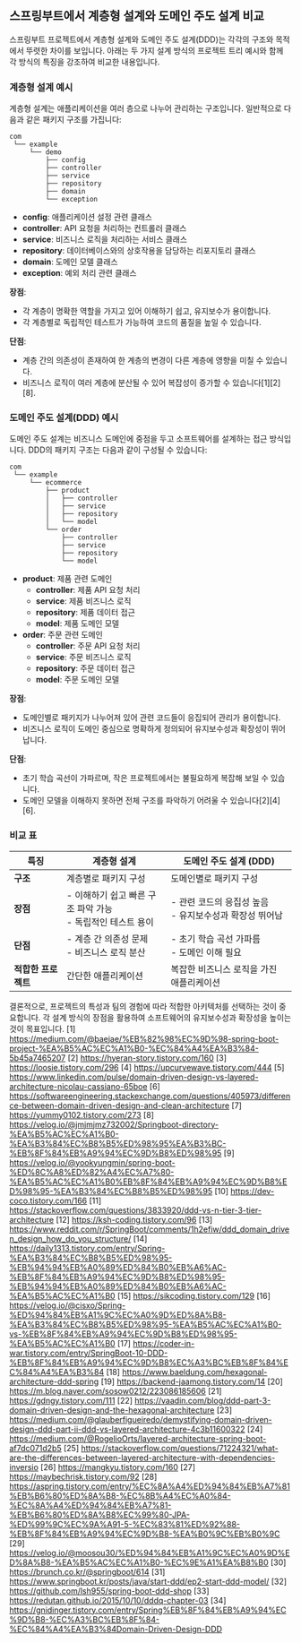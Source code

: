 ## 스프링부트에서 계층형 설계와 도메인 주도 설계 비교

스프링부트 프로젝트에서 계층형 설계와 도메인 주도 설계(DDD)는 각각의 구조와 목적에서 뚜렷한 차이를 보입니다. 아래는 두 가지 설계 방식의 프로젝트 트리 예시와 함께 각 방식의 특징을 강조하여 비교한 내용입니다.

### **계층형 설계 예시**

계층형 설계는 애플리케이션을 여러 층으로 나누어 관리하는 구조입니다. 일반적으로 다음과 같은 패키지 구조를 가집니다:

```
com
 └── example
     └── demo
         ├── config
         ├── controller
         ├── service
         ├── repository
         ├── domain
         └── exception
```

- **config**: 애플리케이션 설정 관련 클래스
- **controller**: API 요청을 처리하는 컨트롤러 클래스
- **service**: 비즈니스 로직을 처리하는 서비스 클래스
- **repository**: 데이터베이스와의 상호작용을 담당하는 리포지토리 클래스
- **domain**: 도메인 모델 클래스
- **exception**: 예외 처리 관련 클래스

**장점**:
- 각 계층이 명확한 역할을 가지고 있어 이해하기 쉽고, 유지보수가 용이합니다.
- 각 계층별로 독립적인 테스트가 가능하여 코드의 품질을 높일 수 있습니다.

**단점**:
- 계층 간의 의존성이 존재하여 한 계층의 변경이 다른 계층에 영향을 미칠 수 있습니다.
- 비즈니스 로직이 여러 계층에 분산될 수 있어 복잡성이 증가할 수 있습니다[1][2][8].

### **도메인 주도 설계(DDD) 예시**

도메인 주도 설계는 비즈니스 도메인에 중점을 두고 소프트웨어를 설계하는 접근 방식입니다. DDD의 패키지 구조는 다음과 같이 구성될 수 있습니다:

```
com
 └── example
     └── ecommerce
         ├── product
         │   ├── controller
         │   ├── service
         │   ├── repository
         │   └── model
         └── order
             ├── controller
             ├── service
             ├── repository
             └── model
```

- **product**: 제품 관련 도메인
  - **controller**: 제품 API 요청 처리
  - **service**: 제품 비즈니스 로직
  - **repository**: 제품 데이터 접근
  - **model**: 제품 도메인 모델
- **order**: 주문 관련 도메인
  - **controller**: 주문 API 요청 처리
  - **service**: 주문 비즈니스 로직
  - **repository**: 주문 데이터 접근
  - **model**: 주문 도메인 모델

**장점**:
- 도메인별로 패키지가 나누어져 있어 관련 코드들이 응집되어 관리가 용이합니다.
- 비즈니스 로직이 도메인 중심으로 명확하게 정의되어 유지보수성과 확장성이 뛰어납니다.

**단점**:
- 초기 학습 곡선이 가파르며, 작은 프로젝트에서는 불필요하게 복잡해 보일 수 있습니다.
- 도메인 모델을 이해하지 못하면 전체 구조를 파악하기 어려울 수 있습니다[2][4][6].

### **비교 표**

| **특징**               | **계층형 설계**                              | **도메인 주도 설계 (DDD)**                     |
|----------------------|------------------------------------------|------------------------------------------|
| **구조**              | 계층별로 패키지 구성                          | 도메인별로 패키지 구성                          |
| **장점**              | - 이해하기 쉽고 빠른 구조 파악 가능<br>- 독립적인 테스트 용이 | - 관련 코드의 응집성 높음<br>- 유지보수성과 확장성 뛰어남 |
| **단점**              | - 계층 간 의존성 문제<br>- 비즈니스 로직 분산 | - 초기 학습 곡선 가파름<br>- 도메인 이해 필요 |
| **적합한 프로젝트**   | 간단한 애플리케이션                          | 복잡한 비즈니스 로직을 가진 애플리케이션            |

결론적으로, 프로젝트의 특성과 팀의 경험에 따라 적합한 아키텍처를 선택하는 것이 중요합니다. 각 설계 방식의 장점을 활용하여 소프트웨어의 유지보수성과 확장성을 높이는 것이 목표입니다.
[1] https://medium.com/@baejae/%EB%82%98%EC%9D%98-spring-boot-project-%EA%B5%AC%EC%A1%B0-%EC%84%A4%EA%B3%84-5b45a7465207
[2] https://hyeran-story.tistory.com/160
[3] https://loosie.tistory.com/296
[4] https://upcurvewave.tistory.com/444
[5] https://www.linkedin.com/pulse/domain-driven-design-vs-layered-architecture-nicolau-cassiano-65boe
[6] https://softwareengineering.stackexchange.com/questions/405973/difference-between-domain-driven-design-and-clean-architecture
[7] https://yummy0102.tistory.com/273
[8] https://velog.io/@jmjmjmz732002/Springboot-directory-%EA%B5%AC%EC%A1%B0-%EA%B3%84%EC%B8%B5%ED%98%95%EA%B3%BC-%EB%8F%84%EB%A9%94%EC%9D%B8%ED%98%95
[9] https://velog.io/@yookyungmin/spring-boot-%ED%8C%A8%ED%82%A4%EC%A7%80-%EA%B5%AC%EC%A1%B0%EB%8F%84%EB%A9%94%EC%9D%B8%ED%98%95-%EA%B3%84%EC%B8%B5%ED%98%95
[10] https://dev-coco.tistory.com/166
[11] https://stackoverflow.com/questions/3833920/ddd-vs-n-tier-3-tier-architecture
[12] https://ksh-coding.tistory.com/96
[13] https://www.reddit.com/r/SpringBoot/comments/1h2efiw/ddd_domain_driven_design_how_do_you_structure/
[14] https://daily1313.tistory.com/entry/Spring-%EA%B3%84%EC%B8%B5%ED%98%95-%EB%94%94%EB%A0%89%ED%84%B0%EB%A6%AC-%EB%8F%84%EB%A9%94%EC%9D%B8%ED%98%95-%EB%94%94%EB%A0%89%ED%84%B0%EB%A6%AC-%EA%B5%AC%EC%A1%B0
[15] https://sikcoding.tistory.com/129
[16] https://velog.io/@cisxo/Spring-%ED%94%84%EB%A1%9C%EC%A0%9D%ED%8A%B8-%EA%B3%84%EC%B8%B5%ED%98%95-%EA%B5%AC%EC%A1%B0-vs-%EB%8F%84%EB%A9%94%EC%9D%B8%ED%98%95-%EA%B5%AC%EC%A1%B0
[17] https://coder-in-war.tistory.com/entry/SpringBoot-10-DDD-%EB%8F%84%EB%A9%94%EC%9D%B8%EC%A3%BC%EB%8F%84%EC%84%A4%EA%B3%84
[18] https://www.baeldung.com/hexagonal-architecture-ddd-spring
[19] https://backend-jaamong.tistory.com/14
[20] https://m.blog.naver.com/sosow0212/223086185606
[21] https://gdngy.tistory.com/111
[22] https://vaadin.com/blog/ddd-part-3-domain-driven-design-and-the-hexagonal-architecture
[23] https://medium.com/@glauberfigueiredo/demystifying-domain-driven-design-ddd-part-ii-ddd-vs-layered-architecture-4c3b11600322
[24] https://medium.com/@RogelioOrts/layered-architecture-spring-boot-af7dc071d2b5
[25] https://stackoverflow.com/questions/71224321/what-are-the-differences-between-layered-architecture-with-dependencies-inversio
[26] https://mangkyu.tistory.com/160
[27] https://maybechrisk.tistory.com/92
[28] https://aspring.tistory.com/entry/%EC%8A%A4%ED%94%84%EB%A7%81%EB%B6%80%ED%8A%B8-%EC%8B%A4%EC%A0%84-%EC%8A%A4%ED%94%84%EB%A7%81-%EB%B6%80%ED%8A%B8%EC%99%80-JPA-%ED%99%9C%EC%9A%A91-5-%EC%83%81%ED%92%88-%EB%8F%84%EB%A9%94%EC%9D%B8-%EA%B0%9C%EB%B0%9C
[29] https://velog.io/@moosou30/%ED%94%84%EB%A1%9C%EC%A0%9D%ED%8A%B8-%EA%B5%AC%EC%A1%B0-%EC%9E%A1%EA%B8%B0
[30] https://brunch.co.kr/@springboot/614
[31] https://www.springboot.kr/posts/java/start-ddd/ep2-start-ddd-model/
[32] https://github.com/lsh955/spring-boot-ddd-shop
[33] https://redutan.github.io/2015/10/10/dddq-chapter-03
[34] https://gnidinger.tistory.com/entry/Spring%EB%8F%84%EB%A9%94%EC%9D%B8-%EC%A3%BC%EB%8F%84-%EC%84%A4%EA%B3%84Domain-Driven-Design-DDD
